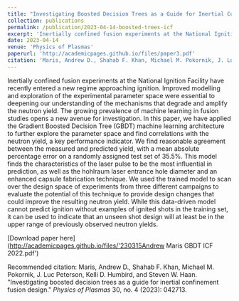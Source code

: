 ```yaml
---
title: "Investigating Boosted Decision Trees as a Guide for Inertial Confinement Fusion Design"
collection: publications
permalink: /publication/2023-04-14-boosted-trees-icf
excerpt: 'Inertially confined fusion experiments at the National Ignition Facility have recently entered a new regime approaching ignition. Improved modelling and exploration of the experimental parameter space were essential to deepening our understanding of the mechanisms that degrade and amplify the neutron yield. The growing prevalence of machine learning in fusion studies opens a new avenue for investigation. In this paper, we have applied the Gradient Boosted Decision Tree (GBDT) machine learning architecture to further explore the parameter space and find correlations with the neutron yield, a key performance indicator. We find reasonable agreement between the measured and predicted yield, with a mean absolute percentage error on a randomly assigned test set of 35.5%. This model finds the characteristics of the laser pulse to be the most influential in prediction, as well as the hohlraum laser entrance hole diameter and an enhanced capsule fabrication technique. We used the trained model to scan over the design space of experiments from three different campaigns to evaluate the potential of this technique to provide design changes that could improve the resulting neutron yield. While this data-driven model cannot predict ignition without examples of ignited shots in the training set, it can be used to indicate that an unseen shot design will at least be in the upper range of previously observed neutron yields.'
date: 2023-04-14
venue: 'Physics of Plasmas'
paperurl: 'http://academicpages.github.io/files/paper3.pdf'
citation: 'Maris, Andrew D., Shahab F. Khan, Michael M. Pokornik, J. Luc Peterson, Kelli D. Humbird, and Steven W. Haan. &quot;Investigating boosted decision trees as a guide for inertial confinement fusion design.&quot; <i>Physics of Plasmas</i> 30, no. 4 (2023): 042713.'
---
```

Inertially confined fusion experiments at the National Ignition Facility have recently entered a new regime approaching ignition. Improved modelling and exploration of the experimental parameter space were essential to deepening our understanding of the mechanisms that degrade and amplify the neutron yield. The growing prevalence of machine learning in fusion studies opens a new avenue for investigation. In this paper, we have applied the Gradient Boosted Decision Tree (GBDT) machine learning architecture to further explore the parameter space and find correlations with the neutron yield, a key performance indicator. We find reasonable agreement between the measured and predicted yield, with a mean absolute percentage error on a randomly assigned test set of 35.5%. This model finds the characteristics of the laser pulse to be the most influential in prediction, as well as the hohlraum laser entrance hole diameter and an enhanced capsule fabrication technique. We used the trained model to scan over the design space of experiments from three different campaigns to evaluate the potential of this technique to provide design changes that could improve the resulting neutron yield. While this data-driven model cannot predict ignition without examples of ignited shots in the training set, it can be used to indicate that an unseen shot design will at least be in the upper range of previously observed neutron yields. 

[Download paper here](http://academicpages.github.io/files/'230315Andrew Maris GBDT ICF 2022.pdf')

Recommended citation: Maris, Andrew D., Shahab F. Khan, Michael M. Pokornik, J. Luc Peterson, Kelli D. Humbird, and Steven W. Haan. "Investigating boosted decision trees as a guide for inertial confinement fusion design." <i>Physics of Plasmas</i> 30, no. 4 (2023): 042713.
